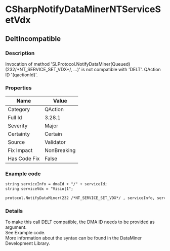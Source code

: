 ﻿---  
uid: Validator_3_28_1  
---

# CSharpNotifyDataMinerNTServiceSetVdx

## DeltIncompatible

### Description

Invocation of method 'SLProtocol.NotifyDataMiner(Queued)(232\/\*NT\_SERVICE\_SET\_VDX\*\/, ...)' is not compatible with 'DELT'. QAction ID '{qactionId}'.

### Properties

| Name         | Value       |
| ------------ | ----------- |
| Category     | QAction     |
| Full Id      | 3.28.1      |
| Severity     | Major       |
| Certainty    | Certain     |
| Source       | Validator   |
| Fix Impact   | NonBreaking |
| Has Code Fix | False       |

### Example code

```xml
string serviceInfo = dmaId + "/" + serviceId;
string serviceVdx = "Visio|1";

protocol.NotifyDataMiner(232 /*NT_SERVICE_SET_VDX*/ , serviceInfo, serviceVdx);
```

### Details

To make this call DELT compatible, the DMA ID needs to be provided as argument.  
See Example code.  
More information about the syntax can be found in the DataMiner Development Library.
